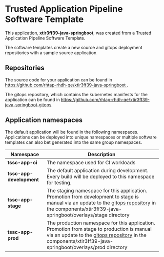# Trusted Application Pipeline Software Template

This application, **xtir3ff39-java-springboot**, was created from a Trusted Application Pipeline Software Template.

The software templates create a new source and gitops deployment repositories with a sample source application. 

## Repositories

The source code for your application can be found in [https://github.com/rhtap-rhdh-qe/xtir3ff39-java-springboot ](https://github.com/rhtap-rhdh-qe/xtir3ff39-java-springboot ).
 
The gitops repository, which contains the kubernetes manifests for the application can be found in 
[https://github.com/rhtap-rhdh-qe/xtir3ff39-java-springboot-gitops ](https://github.com/rhtap-rhdh-qe/xtir3ff39-java-springboot-gitops ) 

## Application namespaces 

The default application will be found in the following namespaces. Applications can be deployed into unique namespaces or multiple software templates can also bet generated into the same group namespaces.  

|  Namespace   |  Description   |  
| -------- | -------- |
| **tssc-app-ci** | The namespace used for CI workloads |
| **tssc-app-development** | The default application during development. Every build will be deployed to this namespace for testing. |
| **tssc-app-stage** | The staging namespace for this application. Promotion from development to stage is manual via an update to the [gitops repository](https://github.com/rhtap-rhdh-qe/xtir3ff39-java-springboot-gitops ) in the components/xtir3ff39-java-springboot/overlays/stage directory |
| **tssc-app-prod** | The production namespace for this application. Promotion from stage to production is manual via an update to the [gitops repository](https://github.com/rhtap-rhdh-qe/xtir3ff39-java-springboot-gitops ) in the components/xtir3ff39-java-springboot/overlays/prod directory |